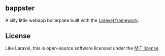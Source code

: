## bappster

A silly little webapp bolierplate built with the [Laravel framework](https://laravel.com).

## License

Like Laravel, this is open-source software licensed under the [MIT license](https://opensource.org/licenses/MIT).
